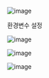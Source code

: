 ![image](https://github.com/Bottomdeal/WebGoat/assets/120577570/ca74a134-fac8-4353-9727-fb05a536b413)

환경변수 설정

![image](https://github.com/Bottomdeal/WebGoat/assets/120577570/d2d51caf-192a-4755-90a2-9921f93e9981)

![image](https://github.com/Bottomdeal/WebGoat/assets/120577570/86479075-7a3f-4f16-b901-ab62296ad9af)

![image](https://github.com/Bottomdeal/WebGoat/assets/120577570/997fd6e3-684b-41fe-8068-c5810a016831)


